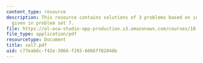 ```yaml
---
content_type: resource
description: This resource contains solutions of 3 problems based on integral equations
  given in problem set 7.
file: https://ol-ocw-studio-app-production.s3.amazonaws.com/courses/18-307-integral-equations-spring-2006/c77eab6cf42e3066f2656866ff82048b_sol7.pdf
file_type: application/pdf
resourcetype: Document
title: sol7.pdf
uid: c77eab6c-f42e-3066-f265-6866ff82048b
---
```


